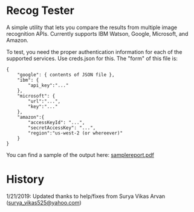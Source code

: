 Recog Tester
===

A simple utility that lets you compare the results from multiple image recognition APIs. Currently supports IBM Watson, Google, Microsoft, and Amazon.

To test, you need the proper authentication information for each of the supported services. Use creds.json for this. The "form" of this file is:

	{
		"google": { contents of JSON file },
		"ibm": {
			"api_key":"..."
		},
		"microsoft": {
			"url":"...",
			"key":"..."
		}, 
		"amazon":{
			"accessKeyId": "...",
			"secretAccessKey": "...",
			"region":"us-west-2 (or whereever)"
		}
	}

You can find a sample of the output here: [samplereport.pdf](./samplereport.pdf)

History
===

1/21/2019: Updated thanks to help/fixes from Surya Vikas Arvan (surya_vikas525@yahoo.com)
